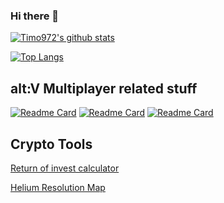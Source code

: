 ### Hi there 👋

<!--
**Timo972/Timo972** is a ✨ _special_ ✨ repository because its `README.md` (this file) appears on your GitHub profile.

Here are some ideas to get you started:

- 🔭 I’m currently working on ...
- 🌱 I’m currently learning ...
- 👯 I’m looking to collaborate on ...
- 🤔 I’m looking for help with ...
- 💬 Ask me about ...
- 📫 How to reach me: ...
- 😄 Pronouns: ...
- ⚡ Fun fact: ...
-->

[![Timo972's github stats](https://github-readme-stats.vercel.app/api?username=Timo972&cache_seconds=1800&bg_color=30,1f2129,16171d&icon_color=3498db&title_color=3498db&count_private=true&show_icons=true&text_color=fff&include_all_commits=false)](https://github.com/anuraghazra/github-readme-stats)

[![Top Langs](https://github-readme-stats.vercel.app/api/top-langs/?username=timo972&layout=compact&cache_seconds=1800&bg_color=30,1f2129,16171d&icon_color=3498db&title_color=3498db&count_private=true&show_icons=true&text_color=fff&include_all_commits=false)](https://github.com/anuraghazra/github-readme-stats)

## alt:V Multiplayer related stuff
<!-- - [Freeroam gamemode](https://github.com/Timo972/nontoxic_freeroom)
 - [CLI updater](https://github.com/Timo972/altv-updater-js)
 - [CFG-Reader](https://github.com/Timo972/cfg-reader) -->
 [![Readme Card](https://github-readme-stats.vercel.app/api/pin/?username=timo972&repo=nontoxic_freeroom&cache_seconds=1800&bg_color=30,1f2129,16171d&icon_color=3498db&title_color=3498db&show_icons=true&text_color=fff)](https://github.com/Timo972/nontoxic_freeroom)
 [![Readme Card](https://github-readme-stats.vercel.app/api/pin/?username=timo972&repo=altv-updater-js&cache_seconds=1800&bg_color=30,1f2129,16171d&icon_color=3498db&title_color=3498db&show_icons=true&text_color=fff)](https://github.com/Timo972/altv-updater-js)
 [![Readme Card](https://github-readme-stats.vercel.app/api/pin/?username=timo972&repo=cfg-reader&cache_seconds=1800&bg_color=30,1f2129,16171d&icon_color=3498db&title_color=3498db&show_icons=true&text_color=fff)](https://github.com/Timo972/cfg-reader)

## Crypto Tools

[Return of invest calculator](https://roi.timosengine.cf)

[Helium Resolution Map](https://helium.timosengine.cf)

<!--[![Top Langs](https://github-readme-stats.vercel.app/api/top-langs/?username=Timo972&layout=full)](https://github.com/anuraghazra/github-readme-stats)-->
